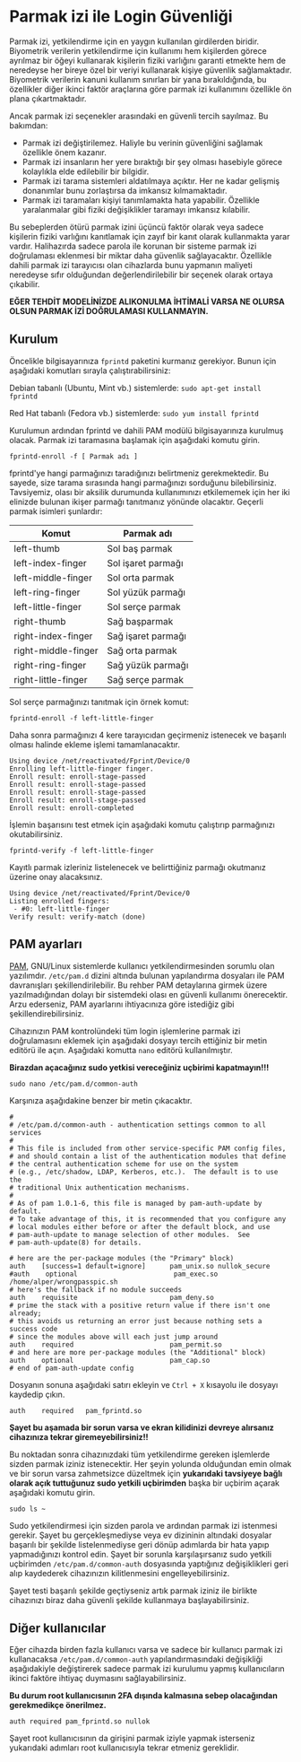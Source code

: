 # Parmak izi ile Login Güvenliği

Parmak izi, yetkilendirme için en yaygın kullanılan girdilerden biridir. Biyometrik verilerin yetkilendirme için kullanımı hem kişilerden görece ayrılmaz bir öğeyi kullanarak kişilerin fiziki varlığını garanti etmekte hem de neredeyse her bireye özel bir veriyi kullanarak kişiye güvenlik sağlamaktadır. Biyometrik verilerin kanuni kullanım sınırları bir yana bırakıldığında, bu özellikler diğer ikinci faktör araçlarına göre parmak izi kullanımını özellikle ön plana çıkartmaktadır.

Ancak parmak izi seçenekler arasındaki en güvenli tercih sayılmaz. Bu bakımdan:

* Parmak izi değiştirilemez. Haliyle bu verinin güvenliğini sağlamak özellikle önem kazanır.
* Parmak izi insanların her yere bıraktığı bir şey olması hasebiyle görece kolaylıkla elde edilebilir bir bilgidir.
* Parmak izi tarama sistemleri aldatılmaya açıktır. Her ne kadar gelişmiş donanımlar bunu zorlaştırsa da imkansız kılmamaktadır.
* Parmak izi taramaları kişiyi tanımlamakta hata yapabilir. Özellikle yaralanmalar gibi fiziki değişiklikler taramayı imkansız kılabilir.

Bu sebeplerden ötürü parmak izini üçüncü faktör olarak veya sadece kişilerin fiziki varlığını kanıtlamak için zayıf bir kanıt olarak kullanmakta yarar vardır. Halihazırda sadece parola ile korunan bir sisteme parmak izi doğrulaması eklenmesi bir miktar daha güvenlik sağlayacaktır. Özellikle dahili parmak izi tarayıcısı olan cihazlarda bunu yapmanın maliyeti neredeyse sıfır olduğundan değerlendirilebilir bir seçenek olarak ortaya çıkabilir.

**EĞER TEHDİT MODELİNİZDE ALIKONULMA İHTİMALİ VARSA NE OLURSA OLSUN PARMAK İZİ DOĞRULAMASI KULLANMAYIN.** 

## Kurulum

Öncelikle bilgisayarınıza  `fprintd` paketini kurmanız gerekiyor. Bunun için aşağıdaki komutları sırayla çalıştırabilirsiniz:

Debian tabanlı (Ubuntu, Mint vb.) sistemlerde: `sudo apt-get install fprintd`

Red Hat tabanlı (Fedora vb.) sistemlerde: `sudo yum install fprintd`

Kurulumun ardından fprintd ve dahili PAM modülü bilgisayarınıza kurulmuş olacak. Parmak izi taramasına başlamak için aşağıdaki komutu girin.

`fprintd-enroll -f [ Parmak adı ]`

fprintd'ye hangi parmağınızı taradığınızı belirtmeniz gerekmektedir. Bu sayede, size tarama sırasında hangi parmağınızı sorduğunu bilebilirsiniz. Tavsiyemiz, olası bir aksilik durumunda kullanımınızı etkilememek için her iki elinizde bulunan ikişer parmağı tanıtmanız yönünde olacaktır. Geçerli parmak isimleri şunlardır:

|Komut|Parmak adı|
|-----|----------|
|left-thumb	|Sol baş parmak|
|left-index-finger|Sol işaret parmağı|
|left-middle-finger|Sol orta parmak|
|left-ring-finger|Sol yüzük parmağı|
|left-little-finger|Sol serçe parmak|
|right-thumb	|Sağ başparmak|
|right-index-finger|Sağ işaret parmağı|
|right-middle-finger|Sağ orta parmak|
|right-ring-finger|Sağ yüzük parmağı|
|right-little-finger|Sağ serçe parmak|

Sol serçe parmağınızı tanıtmak için örnek komut:

`fprintd-enroll -f left-little-finger`

Daha sonra parmağınızı 4 kere tarayıcıdan geçirmeniz istenecek ve başarılı olması halinde ekleme işlemi tamamlanacaktır.

```
Using device /net/reactivated/Fprint/Device/0
Enrolling left-little-finger finger.
Enroll result: enroll-stage-passed
Enroll result: enroll-stage-passed
Enroll result: enroll-stage-passed
Enroll result: enroll-stage-passed
Enroll result: enroll-completed
```

İşlemin başarısını test etmek için aşağıdaki komutu çalıştırıp parmağınızı okutabilirsiniz.

`fprintd-verify -f left-little-finger`

Kayıtlı parmak izleriniz listelenecek ve belirttiğiniz parmağı okutmanız üzerine onay alacaksınız.

```
Using device /net/reactivated/Fprint/Device/0
Listing enrolled fingers:
 - #0: left-little-finger
Verify result: verify-match (done)
```
## PAM ayarları

[PAM](https://en.wikipedia.org/wiki/Linux_PAM), GNU/Linux sistemlerde kullanıcı yetkilendirmesinden sorumlu olan yazılımdır. `/etc/pam.d` dizini altında bulunan yapılandırma dosyaları ile PAM davranışları şekillendirilebilir. Bu rehber PAM detaylarına girmek üzere yazılmadığından dolayı bir sistemdeki olası en güvenli kullanımı önerecektir. Arzu ederseniz, PAM ayarlarını ihtiyacınıza göre istediğiz gibi şekillendirebilirsiniz. 

Cihazınızın PAM kontrolündeki tüm login işlemlerine parmak izi doğrulamasını eklemek için aşağıdaki dosyayı tercih ettiğiniz bir metin editörü ile açın. Aşağıdaki komutta `nano` editörü kullanılmıştır.

**Birazdan açacağınız sudo yetkisi vereceğiniz uçbirimi kapatmayın!!!**

`sudo nano /etc/pam.d/common-auth`

Karşınıza aşağıdakine benzer bir metin çıkacaktır.

```
#
# /etc/pam.d/common-auth - authentication settings common to all services
#
# This file is included from other service-specific PAM config files,
# and should contain a list of the authentication modules that define
# the central authentication scheme for use on the system
# (e.g., /etc/shadow, LDAP, Kerberos, etc.).  The default is to use the
# traditional Unix authentication mechanisms.
#
# As of pam 1.0.1-6, this file is managed by pam-auth-update by default.
# To take advantage of this, it is recommended that you configure any
# local modules either before or after the default block, and use
# pam-auth-update to manage selection of other modules.  See
# pam-auth-update(8) for details.

# here are the per-package modules (the "Primary" block)
auth    [success=1 default=ignore]      pam_unix.so nullok_secure
#auth    optional                        pam_exec.so /home/alper/wrongpasspic.sh
# here's the fallback if no module succeeds
auth    requisite                       pam_deny.so
# prime the stack with a positive return value if there isn't one already;
# this avoids us returning an error just because nothing sets a success code
# since the modules above will each just jump around
auth    required                        pam_permit.so
# and here are more per-package modules (the "Additional" block)
auth    optional                        pam_cap.so
# end of pam-auth-update config
```

Dosyanın sonuna aşağıdaki satırı ekleyin ve `Ctrl + X` kısayolu ile dosyayı kaydedip çıkın.

`auth    required   pam_fprintd.so`

**Şayet bu aşamada bir sorun varsa ve ekran kilidinizi devreye alırsanız cihazınıza tekrar giremeyebilirsiniz!!**

Bu noktadan sonra cihazınızdaki tüm yetkilendirme gereken işlemlerde sizden parmak iziniz istenecektir. Her şeyin yolunda olduğundan emin olmak ve bir sorun varsa zahmetsizce düzeltmek için **yukarıdaki tavsiyeye bağlı olarak açık tuttuğunuz sudo yetkili uçbirimden** başka bir uçbirim açarak aşağıdaki komutu girin.

`sudo ls ~`

Sudo yetkilendirmesi için sizden parola ve ardından parmak izi istenmesi gerekir. Şayet bu gerçekleşmediyse veya ev dizininin altındaki dosyalar başarılı bir şekilde listelenmediyse geri dönüp adımlarda bir hata yapıp yapmadığınızı kontrol edin. Şayet bir sorunla karşılaşırsanız sudo yetkili uçbirimden `/etc/pam.d/common-auth` dosyasında yaptığınız değişiklikleri geri alıp kaydederek cihazınızın kilitlenmesini engelleyebilirsiniz.

Şayet testi başarılı şekilde geçtiyseniz artık parmak iziniz ile birlikte cihazınızı biraz daha güvenli şekilde kullanmaya başlayabilirsiniz.

## Diğer kullanıcılar

Eğer cihazda birden fazla kullanıcı varsa ve sadece bir kullanıcı parmak izi kullanacaksa `/etc/pam.d/common-auth` yapılandırmasındaki değişikliği aşağıdakiyle değiştirerek sadece parmak izi kurulumu yapmış kullanıcıların ikinci faktöre ihtiyaç duymasını sağlayabilirsiniz.

**Bu durum root kullanıcısının 2FA dışında kalmasına sebep olacağından gerekmedikçe önerilmez.**

`auth required pam_fprintd.so nullok`

Şayet root kullanıcısının da girişini parmak iziyle yapmak isterseniz yukarıdaki adımları root kullanıcısıyla tekrar etmeniz gereklidir.
